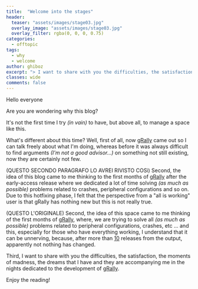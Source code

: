```yaml
---
title:  "Welcome into the stages"
header:
  teaser: "assets/images/stage03.jpg"
  overlay_image: "assets/images/stage03.jpg"
  overlay_filter: rgba(0, 0, 0, 0.75)
categories: 
  - offtopic
tags:
  - why
  - welcome
author: ghiboz
excerpt: "> I want to share with you the difficulties, the satisfaction, the moments of madness, the dreams that I have and they are accompanying me in the nights dedicated to the development of [gRally](https://grally.net)."
classes: wide
comments: false
---
```


Hello everyone

Are you are wondering why this blog?

It's not the first time I try _(in vain)_ to have,  but above all, to manage a space like this.

What's different about this time? Well, first of all, now [gRally](https://grally.net) came out so I can talk freely about what I'm doing, whereas before it was always difficult to find arguments _(I'm not a good advisor...)_ on something not still existing, now they are certainly not few.

(QUESTO SECONDO PARAGRAFO LO AVREI RIVISTO COSì)
Second, the idea of this blog came to me thinking to the first months of [gRally](https://grally.net) after the early-access release where we dedicated a lot of time solving _(as much as possible)_ problems related to crashes, peripheral configurations and so on. Due to this hotfixing phase, I felt that the perspective from a "all is working" user is that gRally has nothing new but this is not really true.

(QUESTO L'ORIGINALE)
Second, the idea of this space came to me thinking of the first months of [gRally](https://grally.net), where, we are trying to solve all _(as much as possible)_ problems related to peripheral configurations, crashes, etc ... and this, especially for those who have everything working, I understand that it can be unnerving, because, after more than [10](https://changelog.grally.net) releases from the output, apparently not nothing has changed.

Third, I want to share with you the difficulties, the satisfaction, the moments of madness, the dreams that I have and they are accompanying me in the nights dedicated to the development of [gRally](https://grally.net).

Enjoy the reading!